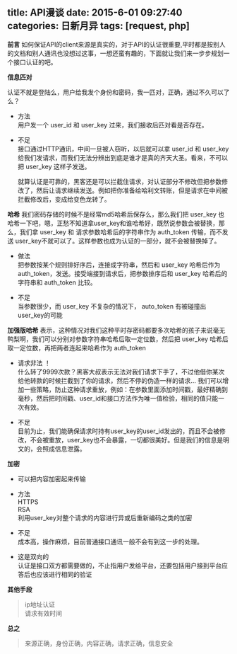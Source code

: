 title: API漫谈
date: 2015-6-01 09:27:40
categories: 日新月异
tags: [request, php]
---
__前言__
如何保证API的client来源是真实的，对于API的认证很重要,平时都是按别人的文档和别人通讯也没想过这事，一想还蛮有趣的，下面就让我们来一步步规划一个接口认证的吧。

__信息匹对__

认证不就是登陆么，用户给我发个身份和密码，我一匹对，正确，通过不久可以了么？

- 方法  
	用户发一个 user_id 和 user_key 过来，我们接收后匹对看是否存在。

- 不足  
	接口通过HTTP通讯，中间一旦被人窃听，以后就可以拿 user_id 和 user_key 给我们发请求，而我们无法分辨出到底是谁才是真的齐天大圣。看来，不可以把 user_key 这样子发送。

	就算认证是可靠的，黑客还是可以拦截住请求，对认证部分不修改但把参数修改了，然后让请求继续发送。例如把你准备给哈利文转账，但是请求在中间被拦截修改后，变成给变色龙转了。

__哈希__
我们密码存储的时候不是经常md5哈希后保存么，那么我们把 user_key 也哈希一下吧，嗯，正愁不知道拿user_key和谁哈希好，既然说参数会被替换，那么，我们拿 user_key 和 请求参数哈希后的字符串作为 auth_token 传输，而不发送 user_key不就可以了。这样参数也成为认证的一部分，就不会被替换掉了。

- 做法  
	把参数按某个规则排好序后，连接成字符串，然后和 user_key 哈希后作为 auth_token，发送。接受端接到请求后，把参数排序后和 user_key 哈希后的字符串和 auth_token 比较。

- 不足  
	当参数很少，而 user_key 不复杂的情况下， auto_token 有被碰撞出 user_key的可能

__加强版哈希__
表示，这种情况对我们这种平时存密码都要多次哈希的孩子来说毫无鸭梨啊，我们可以分别对参数字符串哈希后取一定位数，然后把 user_key 哈希后取一定位数，再把两者连起来哈希作为 auth_token

- 请求非法 ！  
	什么转了9999次款？黑客大叔表示无法对我们请求下手了，不过他借你某次给他转款的时候拦截到了你的请求，然后不停的伪造一样的请求… 我们可以增加一些策略，防止这种请求重放，例如：在参数里面添加时间戳，最好精确到毫秒，然后把时间戳、user_id和接口方法作为唯一值检验，相同的值只能一次有效。

- 不足  
	目前为止，我们能确保请求时持有user_key的user_id发出的，而且不会被修改，不会被重放，user_key也不会暴露，一切都很美好。但是我们的信息是明文的，会照成信息泄露。

__加密__

- 可以把内容加密起来传输

- 方法  
	HTTPS  
	RSA  
	利用user_key对整个请求的内容进行异或后重新编码之类的加密

- 不足  
	成本高，操作麻烦，目前普通接口通讯一般不会有到这一步的处理。

- 这是双向的  
	认证是接口双方都需要做的，不止指用户发给平台，还要包括用户接到平台应答后也应该进行相同的验证

__其他手段__  
>	ip地址认证  
	请求有效时间  

__总之__ 
>	来源正确，身份正确，内容正确，请求正确，信息安全
